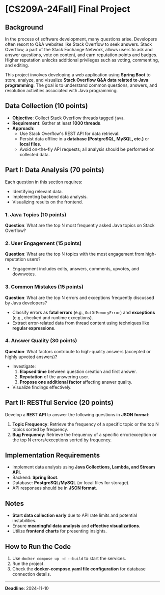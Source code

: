 # [CS209A-24Fall] Final Project

## Background
In the process of software development, many questions arise. Developers often resort to Q&A websites like Stack Overflow to seek answers. Stack Overflow, a part of the Stack Exchange Network, allows users to ask and answer questions, vote on content, and earn reputation points and badges. Higher reputation unlocks additional privileges such as voting, commenting, and editing.

This project involves developing a web application using **Spring Boot** to store, analyze, and visualize **Stack Overflow Q&A data related to Java programming**. The goal is to understand common questions, answers, and resolution activities associated with Java programming.

## Data Collection (10 points)
- **Objective**: Collect Stack Overflow threads tagged `java`.
- **Requirement**: Gather at least **1000 threads**.
- **Approach**:
  - Use Stack Overflow's REST API for data retrieval.
  - Persist data offline in a **database (PostgreSQL, MySQL, etc.)** or **local files**.
  - Avoid on-the-fly API requests; all analysis should be performed on collected data.

## Part I: Data Analysis (70 points)
Each question in this section requires:
- Identifying relevant data.
- Implementing backend data analysis.
- Visualizing results on the frontend.

### 1. Java Topics (10 points)
**Question**: What are the top N most frequently asked Java topics on Stack Overflow?

### 2. User Engagement (15 points)
**Question**: What are the top N topics with the most engagement from high-reputation users?
- Engagement includes edits, answers, comments, upvotes, and downvotes.

### 3. Common Mistakes (15 points)
**Question**: What are the top N errors and exceptions frequently discussed by Java developers?
- Classify errors as **fatal errors** (e.g., `OutOfMemoryError`) and **exceptions** (e.g., checked and runtime exceptions).
- Extract error-related data from thread content using techniques like **regular expressions**.

### 4. Answer Quality (30 points)
**Question**: What factors contribute to high-quality answers (accepted or highly upvoted answers)?
- Investigate:
  1. **Elapsed time** between question creation and first answer.
  2. **Reputation** of the answering user.
  3. **Propose one additional factor** affecting answer quality.
- Visualize findings effectively.

## Part II: RESTful Service (20 points)
Develop a **REST API** to answer the following questions in **JSON format**:
1. **Topic Frequency**: Retrieve the frequency of a specific topic or the top N topics sorted by frequency.
2. **Bug Frequency**: Retrieve the frequency of a specific error/exception or the top N errors/exceptions sorted by frequency.

## Implementation Requirements
- Implement data analysis using **Java Collections, Lambda, and Stream API**.
- Backend: **Spring Boot**.
- Database: **PostgreSQL/MySQL** (or local files for storage).
- API responses should be in **JSON format**.

## Notes
- **Start data collection early** due to API rate limits and potential instabilities.
- Ensure **meaningful data analysis** and **effective visualizations**.
- Utilize **frontend charts** for presenting insights.

## How to Run the Code
1. Use `docker compose up -d --build` to start the services.
2. Run the project.
3. Check the **docker-compose.yaml file configuration** for database connection details.

---

**Deadline**: 2024-11-10
